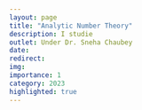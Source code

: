 ```yaml
---
layout: page
title: "Analytic Number Theory"
description: I studie
outlet: Under Dr. Sneha Chaubey
date: 
redirect: 
img:  
importance: 1
category: 2023
highlighted: true
---
```

